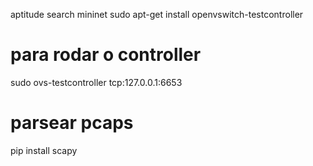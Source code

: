 aptitude search mininet
sudo apt-get install openvswitch-testcontroller

# para rodar o controller
sudo ovs-testcontroller tcp:127.0.0.1:6653

# parsear pcaps
pip install scapy





